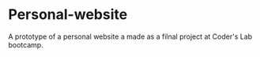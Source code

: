 # Personal-website
A prototype of a personal website a made as a filnal project at Coder's Lab bootcamp.
